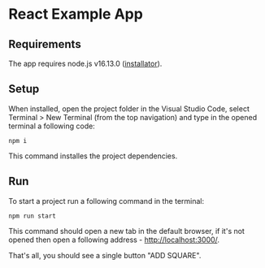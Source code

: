 # React Example App ###

## Requirements

The app requires node.js v16.13.0 ([installator](https://nodejs.org/ko/blog/release/v16.13.0/)).

## Setup

When installed, open the project folder in the Visual Studio Code, select Terminal > New Terminal (from the top navigation) and type in the opened terminal a following code:

```
npm i
```

This command installes the project dependencies.

## Run

To start a project run a following command in the terminal:

```
npm run start
```

This command should open a new tab in the default browser, if it's not opened then open a following address - [http://localhost:3000/](http://localhost:3000/).

That's all, you should see a single button "ADD SQUARE".